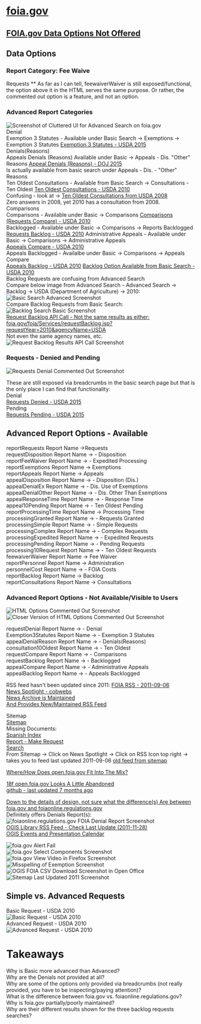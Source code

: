 # [foia.gov](https://www.foia.gov/)  

## [FOIA.gov Data Options Not Offered](https://www.foia.gov/data.html)  

## Data Options
### Report Category: Fee Waive  
Requests ** As far as I can tell, feewaiverWaiver is still exposed/functional, the option above it in the HTML serves the same purpose. Or rather, the commented out option is a feature, and not an option.  

### Advanced Report Categories  
![Screenshot of Cluttered UI for Advanced Search on foia.gov](https://raw.githubusercontent.com/sunlightlabs/foia-data/master/screen-shots/broken-ui.png)  
Denial  
Exemption 3 Statutes - Available under Basic Search -> Exemptions -> Exemption 3 Statutes [Exemption 3 Statutes - USDA 2015](https://www.foia.gov/foia/Services/Exemption3Statutes.jsp?requestYear=2015&agencyName=USDA)  
Denials(Reasons)  
Appeals Denials (Reasons) Available under Basic -> Appeals - Dis. "Other" Reasons [Appeal Denials (Reasons) - DOJ 2015](https://www.foia.gov/foia/Services/appealDenialReason.jsp?requestYear=2015&agencyName=DOJ)  
Is actually available from basic search under Appeals - Dis. - "Other" Reasons  
Ten Oldest Consultations - Available from Basic Search -> Consultations - Ten Oldest
[Ten Oldest Consultations - USDA 2010](https://www.foia.gov/foia/Services/consultation10Oldest.jsp?requestYear=2010&agencyName=USDA)  
Confusing - look at -> [Ten Oldest Consultations from USDA 2008](https://www.foia.gov/foia/Services/consultation10Oldest.jsp?requestYear=2008&agencyName=USDA)  
Zero answers in 2008, yet 2010 has a consultation from 2008.  
Comparisons  
  Comparisons - Available under Basic -> Comparisons
  [Comparisons (Requests Compare) - USDA 2010](https://www.foia.gov/foia/Services/requestCompare.jsp?requestYear=2010&agencyName=USDA)  
  Backlogged - Available under Basic -> Comparisons -> Reports Backlogged  
  [Requests Backlog - USDA 2010](https://www.foia.gov/foia/Services/requestBacklog.jsp?requestYear=2010&agencyName=USDA) 
  Administrative Appeals - Available under Basic -> Comparisons -> Administrative Appeals  
  [Appeals Compare - USDA 2010](https://www.foia.gov/foia/Services/appealCompare.jsp?requestYear=2010&agencyName=USDA)  
  Appeals Backlogged - Availalbe under Basic -> Comparisons -> Appeals Compare  
  [Appeals Backlog - USDA 2010](https://www.foia.gov/foia/Services/appealBacklog.jsp?requestYear=2010&agencyName=USDA)
  [Backlog Option Available from Basic Search - USDA 2010](https://www.foia.gov/foia/Services/DataBacklog.jsp?requestYear=2010&agencyName=USDA)  
  Backlog Requests are confusing from Advanced Search  
  Compare below image from Advanced Search - Advanced Search -> Backlog -> USDA (Department of Agriculture) -> 2010:  
![Basic Search Advanced Screenshot](https://raw.githubusercontent.com/sunlightlabs/foia-data/master/screen-shots/backlog-requests-and-repairs-usda-2010.png)    
  Compare Backlog Requests from Basic Search:  
![Backlog Search Basic Screenshot](https://raw.githubusercontent.com/sunlightlabs/foia-data/master/screen-shots/backlog-search-basic.png)  
[Request Backlog API Call - Not the same results as either: foia.gov/foia/Services/requestBacklog.jsp?requestYear=2010&agencyName=USDA](https://www.foia.gov/foia/Services/requestBacklog.jsp?requestYear=2010&agencyName=USDA)  
Not even the same agency names, etc.  
![Request Backlog Results API Call Screenshot](https://raw.githubusercontent.com/sunlightlabs/foia-data/master/screen-shots/request-backlog-api-call-results.png)   

### Requests - Denied and Pending
![Requests Denial Commented Out Screenshot](https://raw.githubusercontent.com/sunlightlabs/foia-data/master/screen-shots/fail-foia.gov-reports-options-not-offered-02.png)  

These are still exposed via breadcrumbs in the basic search page but that is the only place I can find that functionality:  
Denial  
[Requests Denied - USDA 2015](https://www.foia.gov/foia/Services/RequestDenial.jsp?requestYear=2015&agencyName=USDA)  
Pending  
[Requests Pending - USDA 2015](https://www.foia.gov/foia/Services/RequestPending.jsp?requestYear=2015&agencyName=USDA)  

## Advanced Report Options - Available  
reportRequests      Report Name ->Requests  
requestDisposition      Report Name ->   - Disposition  
reportFeeWaiver      Report Name ->   - Expedited Processing  
reportExemptions      Report Name -> Exemptions  
reportAppeals      Report Name -> Appeals  
appealDisposition      Report Name ->   - Disposition (Dis.)  
appealDenialEx      Report Name ->   - Dis. Use of Exemptions  
appealDenialOther      Report Name ->   - Dis. Other Than Exemptions  
appealResponseTime      Report Name ->   - Response Time  
appeal10Pending      Report Name ->   - Ten Oldest Pending  
reportProcessingTime      Report Name -> Processing Time  
processingGranted      Report Name ->   - Requests Granted  
processingSimple      Report Name ->   - Simple Requests  
processingComplex      Report Name ->   - Complex Requests  
processingExpedited      Report Name ->   - Expedited Requests  
processingPending      Report Name ->   - Pending Requests  
processing10Request      Report Name ->   - Ten Oldest Requests  
feewaiverWaiver      Report Name -> Fee Waiver  
reportPersonnel      Report Name -> Administration  
personnelCost      Report Name ->   - FOIA Costs  
reportBacklog      Report Name -> Backlog  
reportConsultations      Report Name -> Consultations  

### Advanced Report Options - Not Available/Visible to Users  
![HTML Options Commented Out Screenshot](https://raw.githubusercontent.com/sunlightlabs/foia-data/master/screen-shots/basic-search-option-elements-commented-out-markup-foia.gov-screenshot.png) 
![Closer Version of HTML Options Commented Out Screenshot](https://raw.githubusercontent.com/sunlightlabs/foia-data/master/screen-shots/commented-out-markup-options.png)  

requestDenial      Report Name ->   - Denial  
Exemption3Statutes      Report Name ->   - Exemption 3 Statutes  
appealDenialReason      Report Name ->   - Denials(Reasons)  
consultation10Oldest      Report Name ->   - Ten Oldest  
requestCompare      Report Name ->   - Comparisons  
requestBacklog      Report Name ->   - Backlogged  
appealCompare      Report Name ->   - Administrative Appeals  
appealBacklog      Report Name ->   - Appeals Backlogged  

RSS feed hasn't been updated since 2011:
[FOIA RSS - 2011-09-06](https://www.foia.gov/xml/foiarss.xml)  
[News Spotlight - cobwebs](https://www.foia.gov/news-spotlight.html)  
[News Archive is Maintained](https://www.foia.gov/news-archive.html)  
[And Provides New/Maintained RSS Feed](https://www.foia.gov/iso/opa/foia/foiarss.xml)  

Sitemap  
[Sitemap](https://www.foia.gov/sitemap.html)  
Missing Documents:  
[Spanish Index](https://www.foia.gov/index-es.html)  
[Report - Make Request](https://www.foia.gov/report-makerequest.html)  
[Search](https://www.foia.gov/search.html)  
From Sitemap -> Click on News Spotlight -> Click on RSS Icon top right -> takes you to feed last updated 2011-09-06
[old feed from sitemap](https://www.foia.gov/xml/foiarss.xml)  

[Where/How Does open.foia.gov Fit Into The Mix?](https://open.foia.gov/)  

[18f open.foia.gov Looks A Little Abandoned](http://foia-hub.readthedocs.io/en/latest/api.html)  
[github - last updated 7 months ago](https://github.com/18F/foia-hub)  

[Down to the details of design, not sure what the difference(s) Are between foia.gov and foiaonline.regulations.gov](https://foiaonline.regulations.gov/foia/action/public/report)  
Definitely offers Denials Report(s):  
![foiaonline.regulations.gov FOIA Denial Report Screenshot](https://raw.githubusercontent.com/sunlightlabs/foia-data/master/screen-shots/foiaonline.regulations.gov-partial-denials-search.png)  
[OGIS Library RSS Feed - Check Last Update (2011-11-28)](https://ogis.archives.gov/Page298_Topic8.rss)  
[OGIS Events and Presentation Calendar](https://ogis.archives.gov/Page298_Topic7.rss)  

![foia.gov Alert Fail](https://raw.githubusercontent.com/sunlightlabs/foia-data/master/screen-shots/fail-foia.gov-css-error-and-alert-error-yay.png)  
![foia.gov Select Components Screenshot](https://raw.githubusercontent.com/sunlightlabs/foia-data/master/screen-shots/fail-foia.gov-data-advanced-report-select-components-chrome.png)  
![foia.gov View Video in Firefox Screenshot](https://raw.githubusercontent.com/sunlightlabs/foia-data/master/screen-shots/fail-foia.gov-data-video-firefox.png)  
![Misspelling of Exemption Screenshot](https://raw.githubusercontent.com/sunlightlabs/foia-data/master/screen-shots/mispelling.png)  
![OGIS FOIA CSV Download Screenshot in Open Office](https://raw.githubusercontent.com/sunlightlabs/foia-data/master/screen-shots/ogis-csv-download-rendering-in-openoffice-2016-05-26.png)  
![Sitemap Last Updated 2011 Screenshot](https://raw.githubusercontent.com/sunlightlabs/foia-data/master/screen-shots/sitemap-last-updated-2011.png)  
  
## Simple vs. Advanced Requests  
Basic Request - USDA 2010  
![Basic Request - USDA 2010](https://raw.githubusercontent.com/sunlightlabs/foia-data/master/screen-shots/simple-requests-screenshot.png)  
Advanced Request - USDA 2010  
![Advanced Request - USDA 2010](https://raw.githubusercontent.com/sunlightlabs/foia-data/master/screen-shots/advanced-request-screenshot.png)   

# Takeaways  
Why is Basic more advanced than Advanced?  
Why are the Denials not provided at all?  
Why are some of the options only provided via breadcrumbs (not really provided, you have to be inspecting/paying attention)?  
What is the difference between foia.gov vs. foiaonline.regulations.gov?  
Why is foia.gov partially/poorly maintained?  
Why are their different results shown for the three backlog requests searches?  


